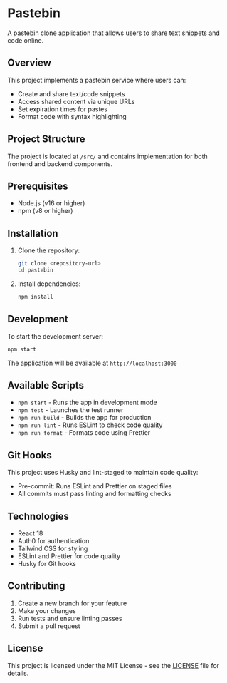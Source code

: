 # Pastebin

A pastebin clone application that allows users to share text snippets and code online.

## Overview

This project implements a pastebin service where users can:

- Create and share text/code snippets
- Access shared content via unique URLs
- Set expiration times for pastes
- Format code with syntax highlighting

## Project Structure

The project is located at `/src/` and contains implementation for both frontend and backend components.

## Prerequisites

- Node.js (v16 or higher)
- npm (v8 or higher)

## Installation

1. Clone the repository:

   ```bash
   git clone <repository-url>
   cd pastebin
   ```

2. Install dependencies:
   ```bash
   npm install
   ```

## Development

To start the development server:

```bash
npm start
```

The application will be available at `http://localhost:3000`

## Available Scripts

- `npm start` - Runs the app in development mode
- `npm test` - Launches the test runner
- `npm run build` - Builds the app for production
- `npm run lint` - Runs ESLint to check code quality
- `npm run format` - Formats code using Prettier

## Git Hooks

This project uses Husky and lint-staged to maintain code quality:

- Pre-commit: Runs ESLint and Prettier on staged files
- All commits must pass linting and formatting checks

## Technologies

- React 18
- Auth0 for authentication
- Tailwind CSS for styling
- ESLint and Prettier for code quality
- Husky for Git hooks

## Contributing

1. Create a new branch for your feature
2. Make your changes
3. Run tests and ensure linting passes
4. Submit a pull request

## License

This project is licensed under the MIT License - see the [LICENSE](LICENSE) file for details.
